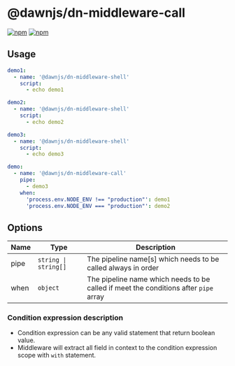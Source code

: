 # @dawnjs/dn-middleware-call

[![npm](https://img.shields.io/npm/v/@dawnjs/dn-middleware-call)](https://www.npmjs.com/package/@dawnjs/dn-middleware-call)
[![npm](https://img.shields.io/npm/dw/@dawnjs/dn-middleware-call)](https://www.npmjs.com/package/@dawnjs/dn-middleware-call)

## Usage

```yaml
demo1:
  - name: '@dawnjs/dn-middleware-shell'
    script:
      - echo demo1

demo2:
  - name: '@dawnjs/dn-middleware-shell'
    script:
      - echo demo2

demo3:
  - name: '@dawnjs/dn-middleware-shell'
    script:
      - echo demo3

demo:
  - name: '@dawnjs/dn-middleware-call'
    pipe:
      - demo3
    when:
      'process.env.NODE_ENV !== "production"': demo1
      'process.env.NODE_ENV === "production"': demo2
```

## Options

| Name | Type                 | Description                                                                          |
| ---- | -------------------- | ------------------------------------------------------------------------------------ |
| pipe | `string \| string[]` | The pipeline name[s] which needs to be called always in order                        |
| when | `object`             | The pipeline name which needs to be called if meet the conditions after `pipe` array |

### Condition expression description

- Condition expression can be any valid statement that return boolean value.
- Middleware will extract all field in context to the condition expression scope with `with` statement.

